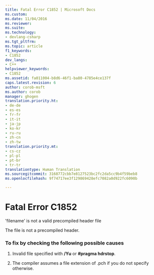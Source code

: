 ```yaml
---
title: Fatal Error C1852 | Microsoft Docs
ms.custom: 
ms.date: 11/04/2016
ms.reviewer: 
ms.suite: 
ms.technology:
- devlang-csharp
ms.tgt_pltfrm: 
ms.topic: article
f1_keywords:
- C1852
dev_langs:
- C++
helpviewer_keywords:
- C1852
ms.assetid: fa011004-b8d6-46f1-ba80-4785e4ce137f
caps.latest.revision: 6
author: corob-msft
ms.author: corob
manager: ghogen
translation.priority.ht:
- de-de
- es-es
- fr-fr
- it-it
- ja-jp
- ko-kr
- ru-ru
- zh-cn
- zh-tw
translation.priority.mt:
- cs-cz
- pl-pl
- pt-br
- tr-tr
translationtype: Human Translation
ms.sourcegitcommit: 3168772cbb7e8127523bc2fc2da5cc9b4f59beb8
ms.openlocfilehash: 9f74717ee3f129869428efc7082a0d922fc6090b

---
```

# Fatal Error C1852
'filename' is not a valid precompiled header file  
  
 The file is not a precompiled header.  
  
### To fix by checking the following possible causes  
  
1.  Invalid file specified with **/Yu** or **#pragma hdrstop**.  
  
2.  The compiler assumes a file extension of .pch if you do not specify otherwise.


<!--HONumber=Jan17_HO2-->



